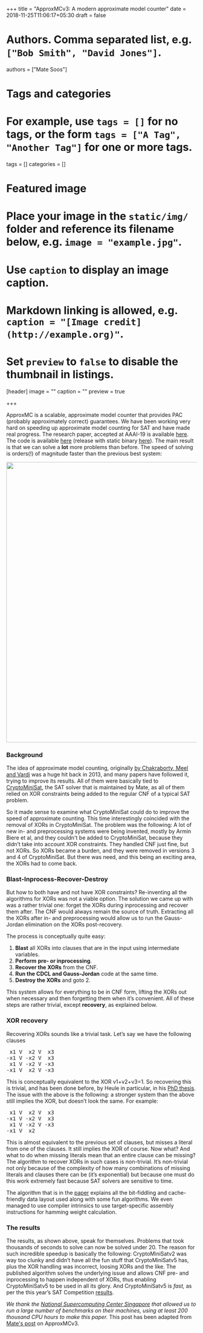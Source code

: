 +++
title = "ApproxMCv3: A modern approximate model counter"
date = 2018-11-25T11:06:17+05:30
draft = false

# Authors. Comma separated list, e.g. `["Bob Smith", "David Jones"]`.
authors = ["Mate Soos"]

# Tags and categories
# For example, use `tags = []` for no tags, or the form `tags = ["A Tag", "Another Tag"]` for one or more tags.
tags = []
categories = []

# Featured image
# Place your image in the `static/img/` folder and reference its filename below, e.g. `image = "example.jpg"`.
# Use `caption` to display an image caption.
#   Markdown linking is allowed, e.g. `caption = "[Image credit](http://example.org)"`.
# Set `preview` to `false` to disable the thumbnail in listings.
[header]
image = ""
caption = ""
preview = true

+++

<p>ApproxMC is a scalable, approximate model counter that provides PAC (probably approximately correct) guarantees. We have been working very hard on speeding up approximate model counting for SAT and have made real progress. The research paper, accepted at AAAI-19 is available <a href="https://www.cs.toronto.edu/~meel/Papers/aaai19-sm.pdf">here</a>. The code is available <a href="https://github.com/meelgroup/ApproxMC">here</a> (release with static binary <a href="https://github.com/meelgroup/ApproxMC/releases">here</a>). The main result is that we can solve a <strong>lot</strong> more problems than before. The speed of solving is orders(!) of magnitude faster than the previous best system:</p>
<p><img class="size-full wp-image-3214 aligncenter" src="http://www.msoos.org/wordpress/wp-content/uploads/2018/11/Screenshot_20181125_202611.png" alt="" width="1202" height="740" srcset="https://www.msoos.org/wordpress/wp-content/uploads/2018/11/Screenshot_20181125_202611.png 1202w, https://www.msoos.org/wordpress/wp-content/uploads/2018/11/Screenshot_20181125_202611-300x185.png 300w, https://www.msoos.org/wordpress/wp-content/uploads/2018/11/Screenshot_20181125_202611-768x473.png 768w, https://www.msoos.org/wordpress/wp-content/uploads/2018/11/Screenshot_20181125_202611-1024x630.png 1024w" sizes="(max-width: 1202px) 100vw, 1202px" /></p>
<h3>Background</h3>
<p>The idea of approximate model counting, originally <a href="https://arxiv.org/pdf/1306.5726">by Chakraborty, Meel and Vardi</a> was a huge hit back in 2013, and many papers have followed it, trying to improve its results. All of them were basically tied to <a href="https://github.com/msoos/cryptominisat">CryptoMiniSat</a>, the SAT solver that is maintained by Mate, as all of them relied on XOR constraints being added to the regular CNF of a typical SAT problem.</p>
<p>So it made sense to examine what CryptoMiniSat could do to improve the speed of approximate counting. This time interestingly coincided with the removal of XORs in CryptoMiniSat. The problem was the following: A lot of new in- and preprocessing systems were being invented, mostly by Armin Biere et al, and they couldn't be added to CryptoMiniSat, because they didn&#8217;t take into account XOR constraints. They handled CNF just fine, but not XORs. So XORs became a burden, and they were removed in versions 3 and 4 of CryptoMiniSat. But there was need, and this being an exciting area, the XORs had to come back.</p>
<h3>Blast-Inprocess-Recover-Destroy</h3>
<p>But how to both have and not have XOR constraints? Re-inventing all the algorithms for XORs was not a viable option. The solution we came up with was a rather trivial one: forget the XORs during inprocessing and recover them after. The CNF would always remain the source of truth. Extracting all the XORs after in- and preprocessing would allow us to run the Gauss-Jordan elimination on the XORs post-recovery.</p>
<p>The process is conceptually quite easy:</p>
<ol>
<li><strong>Blast</strong> all XORs into clauses that are in the input using intermediate variables.</li>
<li><strong>Perform</strong> <strong>pre- or inprocessing</strong>.</li>
<li><strong>Recover the XORs</strong> from the CNF.</li>
<li><strong>Run the CDCL and Gauss-Jordan</strong> code at the same time.</li>
<li><strong>Destroy the XORs</strong> and goto 2.</li>
</ol>
<p>This system allows for everything to be in CNF form, lifting the XORs out when necessary and then forgetting them when it&#8217;s convenient. All of these steps are rather trivial, except <b>recovery</b>, as explained below.</p>
<h3>XOR recovery</h3>
<p>Recovering XORs sounds like a trivial task. Let&#8217;s say we have the following clauses</p>

<pre class="wp-block-preformatted">
 x1 V  x2 V  x3
-x1 V -x2 V  x3
 x1 V -x2 V -x3
-x1 V  x2 V -x3
</pre>

<p>This is conceptually equivalent to the XOR v1+v2+v3=1. So recovering this is trivial, and has been done before, by Heule in particular, in his <a href="http://www.st.ewi.tudelft.nl/sat/theses/heule_phd.pdf">PhD thesis</a>. The issue with the above is the following: a stronger system than the above still implies the XOR, but doesn&#8217;t look the same. For example:</p>

<pre class="wp-block-preformatted">
 x1 V  x2 V  x3
-x1 V -x2 V  x3
 x1 V -x2 V -x3
-x1 V  x2
</pre>

<p>This is almost equivalent to the previous set of clauses, but misses a literal from one of the clauses. It still implies the XOR of course. Now what? And what to do when missing literals mean that an entire clause can be missing? The algorithm to recover XORs in such cases is non-trivial. It&#8217;s non-trivial not only because of the complexity of how many combinations of missing literals and clauses there can be (it&#8217;s exponential) but because one must do this work extremely fast because SAT solvers are sensitive to time.</p>
<p>The algorithm that is in the <a href="https://www.cs.toronto.edu/~meel/Papers/aaai19-sm.pdf">paper</a> explains all the bit-fiddling and cache-friendly data layout used along with some fun algorithms. We even managed to use compiler intrinsics to use target-specific assembly instructions for hamming weight calculation.</p>
<h3>The results</h3>
<p>The results, as shown above, speak for themselves. Problems that took thousands of seconds to solve can now be solved under 20. The reason for such incredible speedup is basically the following: CryptoMiniSatv2 was way too clunky and didn&#8217;t have all the fun stuff that CryptoMiniSatv5 has, plus the XOR handling was incorrect, loosing XORs and the like. The published algorithm solves the underlying issue and allows CNF pre- and inprocessing to happen independent of XORs, thus enabling CryptoMiniSatv5 to be used in all its glory. And CryptoMiniSatv5 is <em>fast,</em> as per the this year&#8217;s SAT Competition <a href="http://sat2018.forsyte.tuwien.ac.at/index.php?cat=results">results</a>.</p>

<p><i>We thank the <a href="https://www.nscc.sg/">National Supercomputing Center Singapore</a>  that allowed us to run a large number of benchmarks on their machines, using at least 200 thousand CPU hours to make this paper. </i>This post has been adapted from <a href="https://www.msoos.org/2018/11/approxmcv3-a-modern-approximate-model-counter/">Mate's post</a> on ApproxMCv3.</p>
